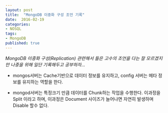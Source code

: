 ```yaml
---
layout: post
title:  "MongoDB 이중화 구성 조언 기록"
date:  2016-02-19
categories:
- NOSQL
tags:
- MongoDB
published: true
---
```

*MongoDB 이중화 구성(Replication) 관련해서 들은 고수의 조언을 다는 잘 모르겠지만 나중을 위해 일단 기록해두고 공부하자...*

* mongos서버는 Cache기반으로 데이터 정보를 유지하고, config 서버는 메타 정보를 유지하는 역할을 한다.

* mongod서버는 특정크기 만큼 데이터를 Chunk하는 작업을 수행한다. 이과정을 Split 이라고 하며, 이과정은 Document 사이즈가 늘어나면 자연히 발생하며 Disable 할수 없다.

